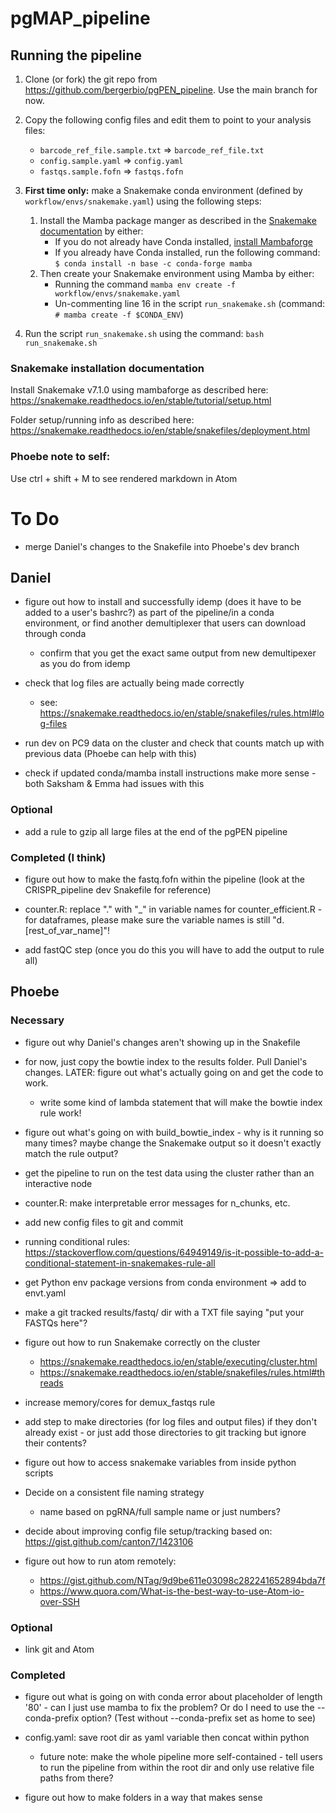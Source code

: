 # pgMAP_pipeline

## Running the pipeline

1. Clone (or fork) the git repo from https://github.com/bergerbio/pgPEN_pipeline. Use the main branch for now.

2. Copy the following config files and edit them to point to your analysis files:
    * `barcode_ref_file.sample.txt` => `barcode_ref_file.txt`
    * `config.sample.yaml` => `config.yaml`
    * `fastqs.sample.fofn` => `fastqs.fofn`


3. **First time only:** make a Snakemake conda environment (defined by `workflow/envs/snakemake.yaml`) using the following steps:
    1. Install the Mamba package manger as described in the [Snakemake documentation](https://snakemake.readthedocs.io/en/stable/getting_started/installation.html) by either:
        * If you do not already have Conda installed, [install Mambaforge](https://github.com/conda-forge/miniforge#mambaforge)
        * If you already have Conda installed, run the following command: `$ conda install -n base -c conda-forge mamba`
    2. Then create your Snakemake environment using Mamba by either:
        * Running the command `mamba env create -f workflow/envs/snakemake.yaml`
        * Un-commenting line 16 in the script `run_snakemake.sh` (command: `# mamba create -f $CONDA_ENV`)


4. Run the script `run_snakemake.sh` using the command: `bash run_snakemake.sh`

### Snakemake installation documentation
Install Snakemake v7.1.0 using mambaforge as described here:
https://snakemake.readthedocs.io/en/stable/tutorial/setup.html

Folder setup/running info as described here:
https://snakemake.readthedocs.io/en/stable/snakefiles/deployment.html


### Phoebe note to self:
Use ctrl + shift + M to see rendered markdown in Atom

# To Do

* merge Daniel's changes to the Snakefile into Phoebe's dev branch

## Daniel

* figure out how to install and successfully idemp (does it have to be added to a user's bashrc?) as part of the pipeline/in a conda environment, or find another demultiplexer that users can download through conda
  * confirm that you get the exact same output from new demultipexer as you do from idemp

* check that log files are actually being made correctly
  * see: https://snakemake.readthedocs.io/en/stable/snakefiles/rules.html#log-files

* run dev on PC9 data on the cluster and check that counts match up with previous data (Phoebe can help with this)

* check if updated conda/mamba install instructions make more sense - both Saksham & Emma had issues with this


### Optional

* add a rule to gzip all large files at the end of the pgPEN pipeline



### Completed (I think)
* figure out how to make the fastq.fofn within the pipeline (look at the CRISPR_pipeline dev Snakefile for reference)

* counter.R: replace "." with "_" in variable names for counter_efficient.R - for dataframes, please make sure the variable names is still "d.[rest_of_var_name]"!

* add fastQC step (once you do this you will have to add the output to rule all)



## Phoebe

### Necessary
* figure out why Daniel's changes aren't showing up in the Snakefile

* for now, just copy the bowtie index to the results folder. Pull Daniel's changes. LATER: figure out what's actually going on and get the code to work.
  * write some kind of lambda statement that will make the bowtie index rule work!

* figure out what's going on with build_bowtie_index - why is it running so many times? maybe change the Snakemake output so it doesn't exactly match the rule output?

* get the pipeline to run on the test data using the cluster rather than an interactive node

* counter.R: make interpretable error messages for n_chunks, etc.

* add new config files to git and commit

* running conditional rules: https://stackoverflow.com/questions/64949149/is-it-possible-to-add-a-conditional-statement-in-snakemakes-rule-all


* get Python env package versions from conda environment => add to envt.yaml

* make a git tracked results/fastq/ dir with a TXT file saying "put your FASTQs here"?

* figure out how to run Snakemake correctly on the cluster
  * https://snakemake.readthedocs.io/en/stable/executing/cluster.html
  * https://snakemake.readthedocs.io/en/stable/snakefiles/rules.html#threads

* increase memory/cores for demux_fastqs rule

* add step to make directories (for log files and output files) if they don't already exist - or just add those directories to git tracking but ignore their contents?

* figure out how to access snakemake variables from inside python scripts

* Decide on a consistent file naming strategy
  * name based on pgRNA/full sample name or just numbers?

* decide about improving config file setup/tracking based on: https://gist.github.com/canton7/1423106



* figure out how to run atom remotely:
  * https://gist.github.com/NTag/9d9be611e03098c282241652894bda7f
  * https://www.quora.com/What-is-the-best-way-to-use-Atom-io-over-SSH

### Optional

* link git and Atom


### Completed

* figure out what is going on with conda error about placeholder of length '80' - can I just use mamba to fix the problem? Or do I need to use the --conda-prefix option? (Test without --conda-prefix set as home to see)

* config.yaml: save root dir as yaml variable then concat within python
  * future note: make the whole pipeline more self-contained - tell users to run the pipeline from within the root dir and only use relative file paths from there?

* figure out how to make folders in a way that makes sense
